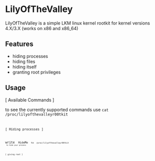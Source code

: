 # LilyOfTheValley

LilyOfTheValley is a simple LKM linux kernel rootkit for kernel versions 4.X/3.X (works on x86 and x86_64)

## Features

* hiding processes
* hiding files
* hiding itself 
* granting root privileges

## Usage

[ Available Commands ] 


to see the currently supported commands use <code>cat /proc/lilyofthevalleyr00tkit<code/> 


[ Hiding processes ]


write <code> HideMe <code/> to <code> /proc/lilyofthevalleyr00tkit <code/> to hide your process


[ giving root ]

